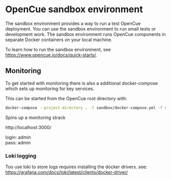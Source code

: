 # OpenCue sandbox environment

The sandbox environment provides a way to run a test OpenCue deployment. You
can use the sandbox environment to run small tests or development work. The sandbox
environment runs OpenCue components in separate Docker containers on your local
machine.

To learn how to run the sandbox environment, see
https://www.opencue.io/docs/quick-starts/.

## Monitoring

To get started with monitoring there is also a additional docker-compose which sets up 
monitoring for key services.

This can be started from the OpenCue root directory with:
```bash
docker-compose --project-directory . -f sandbox/docker-compose.yml -f sandbox/docker-compose.monitoring.yml up
```

Spins up a monitoring strack

http://localhost:3000/

login: admin   
pass: admin

### Loki logging

Too use loki to store logs requires installing the docker drivers. see:
https://grafana.com/docs/loki/latest/clients/docker-driver/